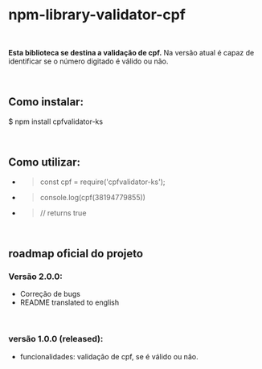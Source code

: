# npm-library-validator-cpf
<br>
  <p><strong>Esta biblioteca se destina a validação de cpf.</strong> Na versão atual é capaz de identificar se o número digitado é válido ou não.</p><br>

## Como instalar:
<p>$  npm install cpfvalidator-ks</p>
<br>

## Como utilizar:
* > const cpf = require('cpfvalidator-ks');
* > console.log(cpf(38194779855))
* > // returns true
<br>

## roadmap oficial do projeto

### Versão 2.0.0:
* Correção de bugs
* README translated to english
<br>

### versão 1.0.0 (released):
* funcionalidades: validação de cpf, se é válido ou não.